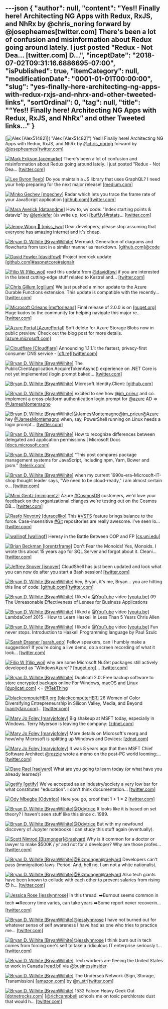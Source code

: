---json
{
  "author": null,
  "content": "Yes!! Finally here! Architecting NG Apps with Redux, RxJS, and NhRx by @chris_noring forward by @josepheames[twitter.com] There's been a lot of confusion and misinformation about Redux going around lately.  I just posted \"Redux - Not Dea… [twitter.com] D...",
  "inceptDate": "2018-07-02T09:31:16.6886695-07:00",
  "isPublished": true,
  "itemCategory": null,
  "modificationDate": "0001-01-01T00:00:00",
  "slug": "yes-finally-here-architecting-ng-apps-with-redux-rxjs-and-nhrx-and-other-tweeted-links",
  "sortOrdinal": 0,
  "tag": null,
  "title": "“Yes!! Finally here! Architecting NG Apps with Redux, RxJS, and NhRx” and other Tweeted links…"
}
---

[<img alt="Alex [Alex51482]" src="https://songhay.blob.core.windows.net/shared-social-twitter/Alex51482.jpg">]( "Alex [Alex51482]") Yes!! Finally here! Architecting NG Apps with Redux, RxJS, and NhRx by [@chris_noring](http://twitter.com/chris_noring) forward by [@josepheames](http://twitter.com/josepheames)[[twitter.com]](https://twitter.com/Alex51482/status/979456779200409600/photo/1)

[<img alt="Mark Erikson [acemarke]" src="https://songhay.blob.core.windows.net/shared-social-twitter/acemarke.jpg">](https://t.co/ZGhMzNeGtN "Mark Erikson [acemarke]") There's been a lot of confusion and misinformation about Redux going around lately. I just posted "Redux - Not Dea… [[twitter.com]](https://twitter.com/i/web/status/979353781338034177)

[<img alt="Lee Byron [leeb]" src="https://songhay.blob.core.windows.net/shared-social-twitter/leeb.jpg">](https://t.co/Cnoi2OucWz "Lee Byron [leeb]") Do you maintain a JS library that uses GraphQL? I need your help preparing for the next major release! [[medium.com]](https://medium.com/@leeb/graphql-js-preparing-for-v14-0-0-839f823c144e)

[<img alt="Minko Gechev [mgechev]" src="https://songhay.blob.core.windows.net/shared-social-twitter/mgechev.jpg">](https://t.co/7KvH8BhqZf "Minko Gechev [mgechev]") Radar which lets you trace the frame rate of your JavaScript application [[github.com]](https://github.com/mobz/lag-radar)[[twitter.com]](https://twitter.com/mgechev/status/979935407704952834/photo/1)

[<img alt="Mara Averick [dataandme]" src="https://songhay.blob.core.windows.net/shared-social-twitter/dataandme.jpg">](https://t.co/ZANWJjC3FT "Mara Averick [dataandme]") How to, w/ code: "Index starting points &amp; dataviz" by [@lenkiefer](http://twitter.com/lenkiefer) (👍 write up, too) [[buff.ly]](https://buff.ly/2k3lKOH)[#rstats](http://twitter.com/search?q=%23rstats)… [[twitter.com]](https://twitter.com/i/web/status/980265767001317376)

[<img alt="Jenny Wong 🐝 [miss_jwo]" src="https://songhay.blob.core.windows.net/shared-social-twitter/miss_jwo.jpg">](https://t.co/Tb9mBjcLBe "Jenny Wong 🐝 [miss_jwo]") Dear developers, please stop assuming that everyone has amazing internet and it's cheap.

[<img alt="Bryan D. Wilhite [BryanWilhite]" src="https://songhay.blob.core.windows.net/shared-social-twitter/BryanWilhite.jpeg">](http://t.co/UNdqV0Z1zz "Bryan D. Wilhite [BryanWilhite]") Mermaid. Generation of diagrams and flowcharts from text in a similar manner as markdown. [[github.com]](https://github.com/knsv/mermaid)[@code](http://twitter.com/code)

[<img alt="David Fowler [davidfowl]" src="https://songhay.blob.core.windows.net/shared-social-twitter/davidfowl.jpeg">](https://t.co/XKK4NcxDZ3 "David Fowler [davidfowl]") Project bedrock update [[github.com]](https://github.com/aspnet/KestrelHttpServer/issues/1980#issuecomment-377123245)[#aspnetcore](http://twitter.com/search?q=%23aspnetcore)[#signalr](http://twitter.com/search?q=%23signalr)

[<img alt="Filip W [filip_woj]" src="https://songhay.blob.core.windows.net/shared-social-twitter/filip_woj.jpg">](http://t.co/VCkinoHijZ "Filip W [filip_woj]") read this update from [@davidfowl](http://twitter.com/davidfowl) if you are interested in the latest cutting-edge stuff related to Kestrel and… [[twitter.com]](https://twitter.com/i/web/status/979610625637847040)

[<img alt="Chris Gillum [cgillum]" src="https://songhay.blob.core.windows.net/shared-social-twitter/cgillum.jpeg">](https://t.co/VqBBfLLxPm "Chris Gillum [cgillum]") We just pushed a minor update to the Azure Durable Functions extension. This update is compatible with the recently… [[twitter.com]](https://twitter.com/i/web/status/979485901410598912)

[<img alt="Microsoft Orleans [msftorleans]" src="https://songhay.blob.core.windows.net/shared-social-twitter/msftorleans.jpg">](https://t.co/l66ZAwxNBp "Microsoft Orleans [msftorleans]") Final release of 2.0.0 is on [[nuget.org]](http://nuget.org) Huge kudos to the community for helping navigate this major re… [[twitter.com]](https://twitter.com/i/web/status/979566567435395072)

[<img alt="Azure Portal [AzurePortal]" src="https://songhay.blob.core.windows.net/shared-social-twitter/AzurePortal.jpg">](https://t.co/qvRqRy5VWz "Azure Portal [AzurePortal]") Soft delete for Azure Storage Blobs now in public preview. Check out the blog post for more details. [[azure.microsoft.com]](https://azure.microsoft.com/blog/soft-delete-for-azure-storage-blobs-now-in-public-preview/)

[<img alt="Cloudflare [Cloudflare]" src="https://songhay.blob.core.windows.net/shared-social-twitter/Cloudflare.jpg">](http://t.co/SiLvmue9fJ "Cloudflare [Cloudflare]") Announcing 1.1.1.1: the fastest, privacy-first consumer DNS service - [[cfl.re]](https://cfl.re/2GoNuYP)[[twitter.com]](https://twitter.com/Cloudflare/status/980430875258212352/photo/1)

[<img alt="Bryan D. Wilhite [BryanWilhite]" src="https://songhay.blob.core.windows.net/shared-social-twitter/BryanWilhite.jpeg">](http://t.co/UNdqV0Z1zz "Bryan D. Wilhite [BryanWilhite]") The PublicClientApplication.AcquireTokenAsync() experience on .NET Core is not yet implemented (login prompt baked… [[twitter.com]](https://twitter.com/i/web/status/979107551705841664)

[<img alt="Bryan D. Wilhite [BryanWilhite]" src="https://songhay.blob.core.windows.net/shared-social-twitter/BryanWilhite.jpeg">](http://t.co/UNdqV0Z1zz "Bryan D. Wilhite [BryanWilhite]") Microsoft.Identity.Client: [[github.com]](https://github.com/AzureAD/microsoft-authentication-library-for-dotnet)

[<img alt="Bryan D. Wilhite [BryanWilhite]" src="https://songhay.blob.core.windows.net/shared-social-twitter/BryanWilhite.jpeg">](http://t.co/UNdqV0Z1zz "Bryan D. Wilhite [BryanWilhite]") excited to see how [@jm_prieur](http://twitter.com/jm_prieur) and co. implement a cross-platform authentication login prompt for [@azure](http://twitter.com/azure) AD =&gt; [@JamesMontemagno](http://twitter.com/JamesMontemagno)

[<img alt="Bryan D. Wilhite [BryanWilhite]" src="https://songhay.blob.core.windows.net/shared-social-twitter/BryanWilhite.jpeg">](http://t.co/UNdqV0Z1zz "Bryan D. Wilhite [BryanWilhite]")[@JamesMontemagno](http://twitter.com/JamesMontemagno)[@jm_prieur](http://twitter.com/jm_prieur)[@Azure](http://twitter.com/Azure) hey [@JamesMontemagno](http://twitter.com/JamesMontemagno) when, say, PowerShell running on Linux needs a login prompt… [[twitter.com]](https://twitter.com/i/web/status/979119415835836417)

[<img alt="Bryan D. Wilhite [BryanWilhite]" src="https://songhay.blob.core.windows.net/shared-social-twitter/BryanWilhite.jpeg">](http://t.co/UNdqV0Z1zz "Bryan D. Wilhite [BryanWilhite]") How to recognize differences between delegated and application permissions | Microsoft Docs [[docs.microsoft.com]](https://docs.microsoft.com/en-us/azure/active-directory/application-dev-delegated-and-app-perms?WT.mc_id=twitter)

[<img alt="Bryan D. Wilhite [BryanWilhite]" src="https://songhay.blob.core.windows.net/shared-social-twitter/BryanWilhite.jpeg">](http://t.co/UNdqV0Z1zz "Bryan D. Wilhite [BryanWilhite]") “This post compares package management systems for JavaScript, including npm, Yarn, Bower and jpsm.” [[telerik.com]](http://www.telerik.com/blogs/package-manager-rumble)

[<img alt="Bryan D. Wilhite [BryanWilhite]" src="https://songhay.blob.core.windows.net/shared-social-twitter/BryanWilhite.jpeg">](http://t.co/UNdqV0Z1zz "Bryan D. Wilhite [BryanWilhite]") when my current 1990s-era-Microsoft-IT-shop thought leader says, "We need to be cloud-ready," i am almost certain o… [[twitter.com]](https://twitter.com/i/web/status/979834407447011329)

[<img alt="Mimi Gentz [mimigentz]" src="https://songhay.blob.core.windows.net/shared-social-twitter/mimigentz.jpg">](https://t.co/XUfckSNIJ7 "Mimi Gentz [mimigentz]") Azure [#CosmosDB](http://twitter.com/search?q=%23CosmosDB) customers, we'd love your feedback on the organizational changes we're testing out on the Cosmos DB… [[twitter.com]](https://twitter.com/i/web/status/979057198813859846)

[<img alt="Rasťo Novotný [duracellko]" src="https://songhay.blob.core.windows.net/shared-social-twitter/duracellko.jpeg">](http://t.co/fciNGWlxof "Rasťo Novotný [duracellko]") This [#VSTS](http://twitter.com/search?q=%23VSTS) feature brings balance to the force. Case-insensitive [#Git](http://twitter.com/search?q=%23Git) repositories are really awesome. I've seen lo… [[twitter.com]](https://twitter.com/i/web/status/979250607528841216)

[<img alt="wallingf [wallingf]" src="https://songhay.blob.core.windows.net/shared-social-twitter/wallingf.jpg">](http://t.co/Qa34JB41pb "wallingf [wallingf]") Heresy in the Battle Between OOP and FP [[cs.uni.edu]](http://www.cs.uni.edu/~wallingf/blog/archives/monthly/2018-03.html#e2018-03-29T15_05_39.htm)

[<img alt="Brian Beckman [lorentzframe]" src="https://songhay.blob.core.windows.net/shared-social-twitter/lorentzframe.jpg">](http://t.co/aC5mXb9iZQ "Brian Beckman [lorentzframe]") Don't Fear the Monoids! Yes, Monoids. I wrote this about 15 years ago for SQL Server and forgot about it. Cleani… [[twitter.com]](https://twitter.com/i/web/status/979201010399830017)

[<img alt="Jeffrey Snover [jsnover]" src="https://songhay.blob.core.windows.net/shared-social-twitter/jsnover.jpg">](https://t.co/QYHvGE7Gju "Jeffrey Snover [jsnover]") CloudShell has just been updated and look what you can now do after you start a Bash session! [[twitter.com]](https://twitter.com/jsnover/status/979427100011642880/photo/1)

[<img alt="Bryan D. Wilhite [BryanWilhite]" src="https://songhay.blob.core.windows.net/shared-social-twitter/BryanWilhite.jpeg">](http://t.co/UNdqV0Z1zz "Bryan D. Wilhite [BryanWilhite]") hey, Bryan, it's me, Bryan... you are hitting this line of code: [[github.com]](https://github.com/AzureAD/microsoft-authentication-library-for-dotnet/blob/b4d0592db52177041c0864efa4da6d10c63b0fb8/src/Microsoft.Identity.Client/Platforms/netstandard1.3/WebUIFactory.cs#L38)[[twitter.com]](https://twitter.com/BryanWilhite/status/979109527898415104/photo/1)

[<img alt="Bryan D. Wilhite [BryanWilhite]" src="https://songhay.blob.core.windows.net/shared-social-twitter/BryanWilhite.jpeg">](http://t.co/UNdqV0Z1zz "Bryan D. Wilhite [BryanWilhite]") I liked a [@YouTube](http://twitter.com/YouTube) video [[youtu.be]](http://youtu.be/T88TDS7L5DY?a) 09 The Unreasonable Effectiveness of Lenses for Business Applications

[<img alt="Bryan D. Wilhite [BryanWilhite]" src="https://songhay.blob.core.windows.net/shared-social-twitter/BryanWilhite.jpeg">](http://t.co/UNdqV0Z1zz "Bryan D. Wilhite [BryanWilhite]") I liked a [@YouTube](http://twitter.com/YouTube) video [[youtu.be]](http://youtu.be/Bg9ccYzMbxc?a) LambdaConf 2015 - How to Learn Haskell in Less Than 5 Years Chris Allen

[<img alt="Bryan D. Wilhite [BryanWilhite]" src="https://songhay.blob.core.windows.net/shared-social-twitter/BryanWilhite.jpeg">](http://t.co/UNdqV0Z1zz "Bryan D. Wilhite [BryanWilhite]") I liked a [@YouTube](http://twitter.com/YouTube) video [[youtu.be]](http://youtu.be/1jZ7j21g028?a) Fun never stops. Introduction to Haskell Programming language by Paul Szulc

[<img alt="Sarah Drasner [sarah_edo]" src="https://songhay.blob.core.windows.net/shared-social-twitter/sarah_edo.jpg">](https://t.co/pr1NhYseRK "Sarah Drasner [sarah_edo]") Fellow speakers, can I humbly make a suggestion? If you’re doing a live demo, do a screen recording of what it look… [[twitter.com]](https://twitter.com/i/web/status/979410605042892800)

[<img alt="Filip W [filip_woj]" src="https://songhay.blob.core.windows.net/shared-social-twitter/filip_woj.jpg">](http://t.co/VCkinoHijZ "Filip W [filip_woj]") why are some Microsoft NuGet packages still actively developed as "WindowsAzure"? [[nuget.org]](https://www.nuget.org/packages/WindowsAzure.Storage/)… [[twitter.com]](https://twitter.com/i/web/status/979446500274114561)

[<img alt="Bryan D. Wilhite [BryanWilhite]" src="https://songhay.blob.core.windows.net/shared-social-twitter/BryanWilhite.jpeg">](http://t.co/UNdqV0Z1zz "Bryan D. Wilhite [BryanWilhite]") Duplicati 2.0: Free backup software to store encrypted backups online For Windows, macOS and Linux [[duplicati.com]](https://www.duplicati.com/) &lt;= [@TekThing](http://twitter.com/TekThing)

[<img alt="blackcomputeHER.org [blackcomputeHER]" src="https://songhay.blob.core.windows.net/shared-social-twitter/blackcomputeHER.jpg">](https://t.co/QGefgKfF8h "blackcomputeHER.org [blackcomputeHER]") 26 Women of Color Diversifying Entrepreneurship in Silicon Valley, Media, and Beyond [[vanityfair.com]](https://www.vanityfair.com/news/2018/03/women-of-color-diversifying-entrepreneurship-in-silicon-valley-media-and-beyond)… [[twitter.com]](https://twitter.com/i/web/status/979052911962574849)

[<img alt="Mary Jo Foley [maryjofoley]" src="https://songhay.blob.core.windows.net/shared-social-twitter/maryjofoley.png">](http://t.co/qJf6Vbi9nq "Mary Jo Foley [maryjofoley]") Big shakeup at MSFT today, especially in Windows. Terry Myerson is leaving the company: [[zdnet.com]](http://www.zdnet.com/article/microsofts-windows-chief-myerson-is-out-as-part-of-latest-company-wide-reorg/)

[<img alt="Mary Jo Foley [maryjofoley]" src="https://songhay.blob.core.windows.net/shared-social-twitter/maryjofoley.png">](http://t.co/qJf6Vbi9nq "Mary Jo Foley [maryjofoley]") More details on Microsoft's reorg and how/why Microsoft is splitting up Windows and Devices: [[zdnet.com]](http://www.zdnet.com/article/heres-how-and-why-microsoft-is-splitting-up-windows-in-its-latest-reorg/)

[<img alt="Mary Jo Foley [maryjofoley]" src="https://songhay.blob.core.windows.net/shared-social-twitter/maryjofoley.png">](http://t.co/qJf6Vbi9nq "Mary Jo Foley [maryjofoley]") It was 8 years ago that then MSFT Chief Software Architect [@rozzie](http://twitter.com/rozzie) wrote a memo on the post-PC world looming:… [[twitter.com]](https://twitter.com/i/web/status/979757399731994625)

[<img alt="Dave Rael [raelyard]" src="https://songhay.blob.core.windows.net/shared-social-twitter/raelyard.jpg">](https://t.co/v3V9xEIvEl "Dave Rael [raelyard]") What are you going to learn today (or what have you already learned)?

[<img alt="getify [getify]" src="https://songhay.blob.core.windows.net/shared-social-twitter/getify.jpg">](https://t.co/8tkHwv4W3u "getify [getify]") We've accepted as an industry/society a very low bar for what constitutes "education". I don't think documentation… [[twitter.com]](https://twitter.com/i/web/status/980410952024776704)

[<img alt="Ody Mbegbu [Odytrice]" src="https://songhay.blob.core.windows.net/shared-social-twitter/Odytrice.jpg">](https://t.co/8wuRpLOaxa "Ody Mbegbu [Odytrice]") Here you go, proof that 1 + 1 = 2 [[twitter.com]](https://twitter.com/Odytrice/status/980155239180460033/photo/1)

[<img alt="Bryan D. Wilhite [BryanWilhite]" src="https://songhay.blob.core.windows.net/shared-social-twitter/BryanWilhite.jpeg">](http://t.co/UNdqV0Z1zz "Bryan D. Wilhite [BryanWilhite]")[@Odytrice](http://twitter.com/Odytrice) It looks like it is based on set theory? I haven't seen stuff like this since c. 1989.

[<img alt="Bryan D. Wilhite [BryanWilhite]" src="https://songhay.blob.core.windows.net/shared-social-twitter/BryanWilhite.jpeg">](http://t.co/UNdqV0Z1zz "Bryan D. Wilhite [BryanWilhite]")[@Odytrice](http://twitter.com/Odytrice) But with my newfound discovery of Jupyter notebooks I can study this stuff again (eventually).

[<img alt="Scott Nimrod [Bizmonger]" src="https://songhay.blob.core.windows.net/shared-social-twitter/Bizmonger.jpg">](https://t.co/G8pgR1Zwwz "Scott Nimrod [Bizmonger]")[@raelyard](http://twitter.com/raelyard) Why is it common for a doctor or lawyer to make $500K / yr and not for a developer? Why are those profes… [[twitter.com]](https://twitter.com/i/web/status/980180949752336384)

[<img alt="Bryan D. Wilhite [BryanWilhite]" src="https://songhay.blob.core.windows.net/shared-social-twitter/BryanWilhite.jpeg">](http://t.co/UNdqV0Z1zz "Bryan D. Wilhite [BryanWilhite]")[@Bizmonger](http://twitter.com/Bizmonger)[@raelyard](http://twitter.com/raelyard) Developers can't pass (immigration) laws. Period. And, hell no, I am not a white nationalist.

[<img alt="Bryan D. Wilhite [BryanWilhite]" src="https://songhay.blob.core.windows.net/shared-social-twitter/BryanWilhite.jpeg">](http://t.co/UNdqV0Z1zz "Bryan D. Wilhite [BryanWilhite]")[@Bizmonger](http://twitter.com/Bizmonger)[@raelyard](http://twitter.com/raelyard) Also tech giants have been known to collude with each other to prevent salaries from rising😈 h… [[twitter.com]](https://twitter.com/i/web/status/980495647072649216)

[<img alt="Jessica Rose [jesslynnrose]" src="https://songhay.blob.core.windows.net/shared-social-twitter/jesslynnrose.jpg">](https://t.co/WXPi0Gcgn5 "Jessica Rose [jesslynnrose]") In this thread: ➡️Burnout seems common in tech ➡️Recorry time varies, can take years ➡️Some report never recoverin… [[twitter.com]](https://twitter.com/i/web/status/980148478193143808)

[<img alt="Bryan D. Wilhite [BryanWilhite]" src="https://songhay.blob.core.windows.net/shared-social-twitter/BryanWilhite.jpeg">](http://t.co/UNdqV0Z1zz "Bryan D. Wilhite [BryanWilhite]")[@jesslynnrose](http://twitter.com/jesslynnrose) I have not burned out for whatever sense of self awareness I have had as one who tries to practice me… [[twitter.com]](https://twitter.com/i/web/status/980488223167148033)

[<img alt="Bryan D. Wilhite [BryanWilhite]" src="https://songhay.blob.core.windows.net/shared-social-twitter/BryanWilhite.jpeg">](http://t.co/UNdqV0Z1zz "Bryan D. Wilhite [BryanWilhite]")[@jesslynnrose](http://twitter.com/jesslynnrose) I think burn out in tech comes from forcing one's self to take a ridiculous IT enterprise seriously t… [[twitter.com]](https://twitter.com/i/web/status/980489951920848896)

[<img alt="Bryan D. Wilhite [BryanWilhite]" src="https://songhay.blob.core.windows.net/shared-social-twitter/BryanWilhite.jpeg">](http://t.co/UNdqV0Z1zz "Bryan D. Wilhite [BryanWilhite]") Tech workers are fleeing the United States to work in Canada [[read.bi]](https://read.bi/2Ib9vqI) via [@businessinsider](http://twitter.com/businessinsider)

[<img alt="Bryan D. Wilhite [BryanWilhite]" src="https://songhay.blob.core.windows.net/shared-social-twitter/BryanWilhite.jpeg">](http://t.co/UNdqV0Z1zz "Bryan D. Wilhite [BryanWilhite]") The Undersea Network (Sign, Storage, Transmission) [[amazon.com]](https://www.amazon.com/Undersea-Network-Sign-Storage-Transmission/dp/0822357550?SubscriptionId=1SW6D7X6ZXXR92KVX0G2&tag=thekintespacec00&linkCode=xm2&camp=2025&creative=165953&creativeASIN=0822357550) by [@n_str](http://twitter.com/n_str)[[twitter.com]](https://twitter.com/BryanWilhite/status/979558893188612096/photo/1)

[<img alt="Bryan D. Wilhite [BryanWilhite]" src="https://songhay.blob.core.windows.net/shared-social-twitter/BryanWilhite.jpeg">](http://t.co/UNdqV0Z1zz "Bryan D. Wilhite [BryanWilhite]") 1532 Falcon Heavy Geek Out [[dotnetrocks.com]](https://www.dotnetrocks.com/?show=1532) [[@richcampbell](http://twitter.com/richcampbell) schools me on toxic perchlorate dust that would h… [[twitter.com]](https://twitter.com/i/web/status/979561543477092352)

